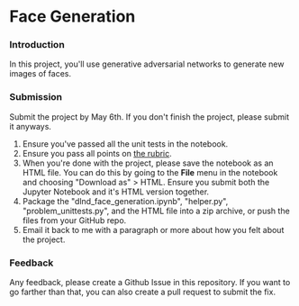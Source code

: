 # Face Generation
### Introduction
In this project, you'll use generative adversarial networks to generate new images of faces.

### Submission
Submit the project by May 6th. If you don't finish the project, please submit it anyways.
1. Ensure you've passed all the unit tests in the notebook.
2. Ensure you pass all points on [the rubric](https://review.udacity.com/#!/rubrics/891/view).
3. When you're done with the project, please save the notebook as an HTML file. You can do this by going to the **File** menu in the notebook and choosing "Download as" > HTML. Ensure you submit both the Jupyter Notebook and it's HTML version together.
4. Package the "dlnd_face_generation.ipynb", "helper.py", "problem_unittests.py", and the HTML file into a zip archive, or push the files from your GitHub repo.
5. Email it back to me with a paragraph or more about how you felt about the project.

### Feedback

Any feedback, please create a Github Issue in this repository. If you want to go farther than that, you can also create a pull request to submit the fix.
